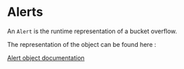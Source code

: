 # Alerts

An `Alert` is the runtime representation of a bucket overflow.

The representation of the object can be found here : 

[Alert object documentation](https://pkg.go.dev/github.com/crowdsecurity/crowdsec/pkg/types#RuntimeAlert)


